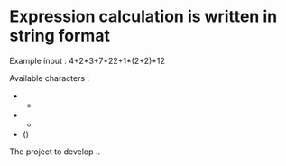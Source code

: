 Expression calculation is written in string format
==================================================
Example input : 4+2\*3+7\*22+1*(2+2)*12

Available characters :
* +
* *
* ()

The project to develop ..